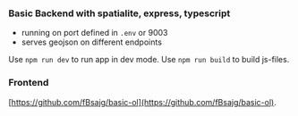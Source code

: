 ### Basic Backend with spatialite, express, typescript

- running on port defined in `.env` or 9003
- serves geojson on different endpoints


Use `npm run dev` to run app in dev mode.
Use `npm run build` to build js-files.

### Frontend

[https://github.com/fBsajg/basic-ol](https://github.com/fBsajg/basic-ol).

